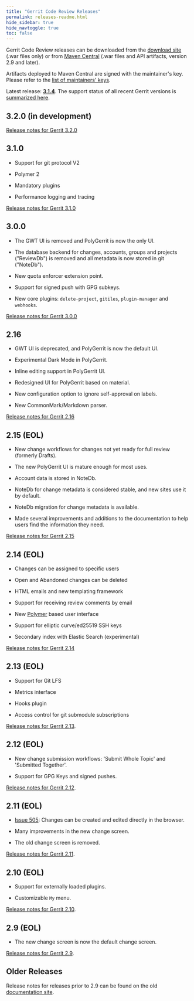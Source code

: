 ```yaml
---
title: "Gerrit Code Review Releases"
permalink: releases-readme.html
hide_sidebar: true
hide_navtoggle: true
toc: false
---
```


Gerrit Code Review releases can be downloaded from the
[download site](https://gerrit-releases.storage.googleapis.com/index.html)
(.war files only) or from
[Maven Central](http://search.maven.org/#search%7Cga%7C1%7Cg%3A%22com.google.gerrit%22)
(.war files and API artifacts, version 2.9 and later).

Artifacts deployed to Maven Central are signed with the maintainer's key.
Please refer to the [list of maintainers' keys](/public-keys.html).

Latest release: **[3.1.4](/3.1.html)**. The support status of all recent Gerrit versions is
[summarized here](https://www.gerritcodereview.com/support.html#supported-versions).

## 3.2.0 (in development)

[Release notes for Gerrit 3.2.0](/3.2.html)

## 3.1.0

* Support for git protocol V2

* Polymer 2

* Mandatory plugins

* Performance logging and tracing

[Release notes for Gerrit 3.1.0](/3.1.html)

## 3.0.0

* The GWT UI is removed and PolyGerrit is now the only UI.

* The database backend for changes, accounts, groups and projects ("ReviewDb") is
removed and all metadata is now stored in git ("NoteDb").

* New quota enforcer extension point.

* Support for signed push with GPG subkeys.

* New core plugins: `delete-project`, `gitiles`, `plugin-manager` and `webhooks`.

[Release notes for Gerrit 3.0.0](/3.0.html)

## 2.16

* GWT UI is deprecated, and PolyGerrit is now the default UI.

* Experimental Dark Mode in PolyGerrit.

* Inline editing support in PolyGerrit UI.

* Redesigned UI for PolyGerrit based on material.

* New configuration option to ignore self-approval on labels.

* New CommonMark/Markdown parser.

[Release notes for Gerrit 2.16](/2.16.html)

## 2.15 (EOL)

* New change workflows for changes not yet ready for full review (formerly
  Drafts).

* The new PolyGerrit UI is mature enough for most uses.

* Account data is stored in NoteDb.

* NoteDb for change metadata is considered stable, and new sites use it by
  default.

* NoteDb migration for change metadata is available.

* Made several improvements and additions to the documentation to help users
  find the information they need.

[Release notes for Gerrit 2.15](/2.15.html)

## 2.14 (EOL)

* Changes can be assigned to specific users

* Open and Abandoned changes can be deleted

* HTML emails and new templating framework

* Support for receiving review comments by email

* New [Polymer](https://www.polymer-project.org/) based user interface

* Support for elliptic curve/ed25519 SSH keys

* Secondary index with Elastic Search (experimental)

[Release notes for Gerrit 2.14](/2.14.html)

## 2.13 (EOL)

* Support for Git LFS

* Metrics interface

* Hooks plugin

* Access control for git submodule subscriptions

[Release notes for Gerrit 2.13](/2.13.html).

## 2.12 (EOL)

* New change submission workflows: 'Submit Whole Topic' and 'Submitted Together'.

* Support for GPG Keys and signed pushes.

[Release notes for Gerrit 2.12](/2.12.html).

## 2.11 (EOL)

* [Issue 505](https://bugs.chromium.org/p/gerrit/issues/detail?id=505):
Changes can be created and edited directly in the browser.

* Many improvements in the new change screen.

* The old change screen is removed.

[Release notes for Gerrit 2.11](/2.11.html).

## 2.10 (EOL)

* Support for externally loaded plugins.

* Customizable `My` menu.

[Release notes for Gerrit 2.10](/2.10.html).

## 2.9 (EOL)

* The new change screen is now the default change screen.

[Release notes for Gerrit 2.9](/2.9.html).

## Older Releases

Release notes for releases prior to 2.9 can be found on the old
[documentation site](http://gerrit-documentation.storage.googleapis.com/ReleaseNotes/index.html).
